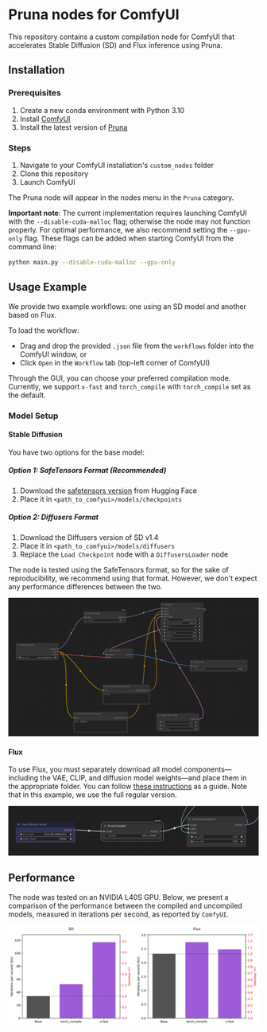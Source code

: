 # Pruna nodes for ComfyUI

This repository contains a custom compilation node for ComfyUI that accelerates Stable Diffusion (SD) and Flux inference using Pruna. 

## Installation

### Prerequisites
1. Create a new conda environment with Python 3.10
2. Install [ComfyUI](https://github.com/comfyanonymous/ComfyUI)
3. Install the latest version of [Pruna](https://docs.pruna.ai/en/latest/setup/pip.html)

### Steps
1. Navigate to your ComfyUI installation's `custom_nodes` folder
2. Clone this repository
3. Launch ComfyUI

The Pruna node will appear in the nodes menu in the `Pruna` category. 

**Important note**: The current implementation requires launching ComfyUI with the `--disable-cuda-malloc` flag; 
otherwise the node may not function properly. For optimal performance, we also recommend setting the 
`--gpu-only` flag. These flags can be added when starting ComfyUI from the command line:
```bash
python main.py --disable-cuda-malloc --gpu-only
```


## Usage Example

We provide two example workflows: one using an SD model and another based on Flux. 

To load the  workflow:
- Drag and drop the provided `.json` file from the `workflows` folder into the ComfyUI window, or
- Click `Open` in the `Workflow` tab (top-left corner of ComfyUI)

Through the GUI, you can choose your preferred compilation mode. Currently, we support `x-fast` and `torch_compile` with `torch_compile` set as the default.


### Model Setup

#### Stable Diffusion
You have two options for the base model:

##### Option 1: SafeTensors Format (Recommended)
1. Download the [safetensors version](https://huggingface.co/CompVis/stable-diffusion-v-1-4-original/resolve/refs%2Fpr%2F228/sd-v1-4.safetensors) from Hugging Face
2. Place it in `<path_to_comfyui>/models/checkpoints`

##### Option 2: Diffusers Format
1. Download the Diffusers version of SD v1.4
2. Place it in `<path_to_comfyui>/models/diffusers`
3. Replace the `Load Checkpoint` node with a `DiffusersLoader` node

The node is tested using the SafeTensors format, so for the 
sake of reproducibility, we recommend using that format. 
However, we don't expect any performance differences between the two.

![Example Workflow](./images/SD.png)

#### Flux 
To use Flux, you must separately download all model components—including the VAE, CLIP, and diffusion model weights—and place them in the appropriate folder.
You can follow [these instructions](https://comfyanonymous.github.io/ComfyUI_examples/flux/)
as a guide. Note that in this example, we use the full regular version. 

![Example Workflow](./images/flux.png)

## Performance

The node was tested on an NVIDIA L40S GPU. Below, we present a comparison of the performance between the compiled and uncompiled models, measured in iterations per second, as reported by `ComfyUI`.

![Performance](./images/performance.png)
